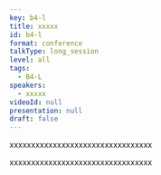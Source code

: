 ```yaml
---
key: b4-l
title: xxxxx
id: b4-l
format: conference
talkType: long_session
level: all
tags:
  - B4-L
speakers:
  - xxxxx
videoId: null
presentation: null
draft: false
---
```

xxxxxxxxxxxxxxxxxxxxxxxxxxxxxxxxx

xxxxxxxxxxxxxxxxxxxxxxxxxxxxxxxxx
